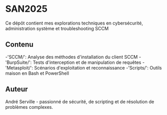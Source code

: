 # SAN2025

Ce dépôt contient mes explorations techniques en cybersécurité, administration système et troubleshooting SCCM

## Contenu

-'SCCM/': Analyse des méthodes d'installation du client SCCM
-'BurpSuite/': Tests d'interception et de manipulation de requêtes
-'Metasploit/': Scénarios d'exploitation et reconnaissance
-'Scripts/': Outils maison en Bash et PowerShell

## Auteur

André Serville - passionné de sécurité, de scripting et de résolution de problèmes complexes.



